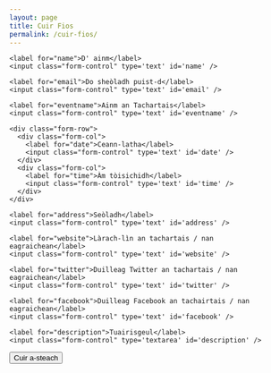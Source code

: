 ```yaml
---
layout: page
title: Cuir Fios
permalink: /cuir-fios/
---
```


<form action="https://getsimpleform.com/messages?form_api_token=a7f1c2224c700f1d8c64896757363f9a" method="post">
  <!-- the redirect_to is optional, the form will redirect to the referrer on submission -->
  <input type='hidden' name='redirect_to' value='{{ site.baseurl}}' />
  <!-- all your input fields here.... -->
  <div class="form-group">

    <label for="name">D' ainm</label>
    <input class="form-control" type='text' id='name' />

    <label for="email">Do sheòladh puist-d</label>
    <input class="form-control" type='text' id='email' />

    <label for="eventname">Ainm an Tachartais</label>
    <input class="form-control" type='text' id='eventname' />

    <div class="form-row">
      <div class="form-col">
        <label for="date">Ceann-latha</label>
        <input class="form-control" type='text' id='date' />
      </div>
      <div class="form-col">
        <label for="time">Àm tòisichidh</label>
        <input class="form-control" type='text' id='time' />
      </div>
    </div>

    <label for="address">Seòladh</label>
    <input class="form-control" type='text' id='address' />

    <label for="website">Làrach-lìn an tachartais / nan eagraichean</label>
    <input class="form-control" type='text' id='website' />

    <label for="twitter">Duilleag Twitter an tachartais / nan eagraichean</label>
    <input class="form-control" type='text' id='twitter' />

    <label for="facebook">Duilleag Facebook an tachairtais / nan eagraichean</label>
    <input class="form-control" type='text' id='facebook' />

    <label for="description">Tuairisgeul</label>
    <input class="form-control" type='textarea' id='description' />

  </div>
  <input class="btn btn-primary" type='submit' value='Cuir a-steach' />
</form>
